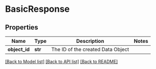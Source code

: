 # BasicResponse

## Properties
Name | Type | Description | Notes
------------ | ------------- | ------------- | -------------
**object_id** | **str** | The ID of the created Data Object | 

[[Back to Model list]](../README.md#documentation-for-models) [[Back to API list]](../README.md#documentation-for-api-endpoints) [[Back to README]](../README.md)

